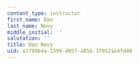 ```yaml
---
content_type: instructor
first_name: Dan
last_name: Novy
middle_initial: ''
salutation: ''
title: Dan Novy
uid: a1799b4a-1599-d057-a85b-1f0521e4fd40
---
```

